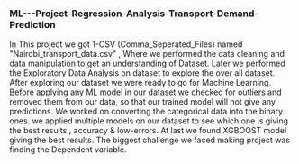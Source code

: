 ### ML---Project-Regression-Analysis-Transport-Demand-Prediction

In This project we got 1-CSV (Comma_Seperated_Files) named "Nairobi_transport_data.csv" , Where we performed the data cleaning and data manipulation to get an understanding of Dataset.
Later we performed the Exploratory Data Analysis on dataset to explore the over all dataset.
After exploring our dataset we were ready to go for Machine Learning.
Before applying any ML model in our dataset we checked for outliers and removed them from our data, so that our trained model will not give any predictions.
We worked on converting the categorical data into the binary ones.
we applied multiple models on our dataset to see which one is giving the best results , accuracy & low-errors.
At last we found XGBOOST model giving the best results.
The biggest challenge we faced making project was finding the Dependent variable.
